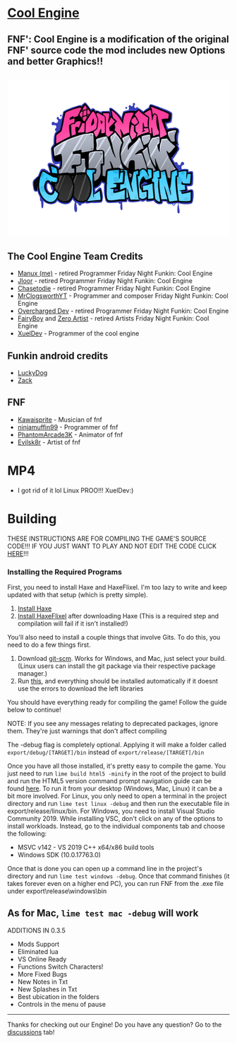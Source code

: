 # [Cool Engine](https://github.com/Manux123/FNF-Cool-Engine)

**FNF': Cool Engine is a modification of the original FNF' source code the mod includes new Options and better Graphics!!**
----------------------------------------------

![](/art/cool-logo.png)
----------------------------------------------

## The Cool Engine Team Credits
- [Manux (me)](https://twitter.com/ActionsAnimati1) - retired Programmer Friday Night Funkin: Cool Engine
- [Jloor](https://twitter.com/GamerJloor) - retired Programmer Friday Night Funkin: Cool Engine
- [Chasetodie](https://twitter.com/Chasetodie10) - retired Programmer Friday Night Funkin: Cool Engine
- [MrClogsworthYT](https://youtube.com/c/MrClogsworthYT) - Programmer and composer Friday Night Funkin: Cool Engine
- [Overcharged Dev](https://www.youtube.com/channel/UCkcscIIXyUsfj2DsnNDWQbg/) - retired Programmer Friday Night Funkin: Cool Engine
- [FairyBoy](https://twitter.com/JulianSamwise?s=09) and [Zero Artist](https://twitter.com/zero_artist02) - retired Artists Friday Night Funkin: Cool Engine
- [XuelDev](https://discord.gg/yWpmc9nvNh) - Programmer of the cool engine

## Funkin android credits
- [LuckyDog](https://github.com/luckydog7)
- [Zack](https://github.com/zacksgamerz)

## FNF
- [Kawaisprite](https://twitter.com/kawaisprite) - Musician of fnf
- [ninjamuffin99](https://twitter.com/ninja_muffin99) - Programmer of fnf
- [PhantomArcade3K](https://twitter.com/phantomarcade3k) - Animator of fnf
- [Evilsk8r](https://twitter.com/evilsk8r)  - Artist of fnf

# MP4
- I got rid of it lol Linux PROO!!! XuelDev:)

# Building
THESE INSTRUCTIONS ARE FOR COMPILING THE GAME'S SOURCE CODE!!!
IF YOU JUST WANT TO PLAY AND NOT EDIT THE CODE CLICK [HERE](https://gamebanana.com/mods/326036)!!!

### Installing the Required Programs

First, you need to install Haxe and HaxeFlixel. I'm too lazy to write and keep updated with that setup (which is pretty simple). 
1. [Install Haxe](https://haxe.org/download/)
2. [Install HaxeFlixel](https://haxeflixel.com/documentation/install-haxeflixel/) after downloading Haxe (This is a required step and compilation will fail if it isn't installed!)

You'll also need to install a couple things that involve Gits. To do this, you need to do a few things first.
1. Download [git-scm](https://git-scm.com/downloads). Works for Windows, and Mac, just select your build. (Linux users can install the git package via their respective package manager.)
2. Run [this](https://github.com/Manux123/FNF-Cool-Engine/blob/master/Installation_of_the_Haxe_and_APIStuff_libraries.bat), and everything should be installed automatically
if it doesnt use the errors to download the left libraries

You should have everything ready for compiling the game! Follow the guide below to continue!

NOTE: If you see any messages relating to deprecated packages, ignore them. They're just warnings that don't affect compiling

The -debug flag is completely optional.
Applying it will make a folder called `export/debug/[TARGET]/bin` instead of `export/release/[TARGET]/bin`

Once you have all those installed, it's pretty easy to compile the game. You just need to run `lime build html5 -minify` in the root of the project to build and run the HTML5 version command prompt navigation guide can be found [here](https://ninjamuffin99.newgrounds.com/news/post/1090480).
To run it from your desktop (Windows, Mac, Linux) it can be a bit more involved. For Linux, you only need to open a terminal in the project directory and run `lime test linux -debug` and then run the executable file in export/release/linux/bin. For Windows, you need to install Visual Studio Community 2019. While installing VSC, don't click on any of the options to install workloads. Instead, go to the individual components tab and choose the following:
* MSVC v142 - VS 2019 C++ x64/x86 build tools
* Windows SDK (10.0.17763.0)

Once that is done you can open up a command line in the project's directory and run `lime test windows -debug`. Once that command finishes (it takes forever even on a higher end PC), you can run FNF from the .exe file under export\release\windows\bin

As for Mac, `lime test mac -debug` will work
----------------------------------------------

ADDITIONS IN 0.3.5

- Mods Support 
- Eliminated lua
- VS Online Ready
- Functions Switch Characters!
- More Fixed Bugs
- New Notes in Txt
- New Splashes in Txt
- Best ubication in the folders
- Controls in the menu of pause

----------------------------------------------
Thanks for checking out our Engine! Do you have any question? Go to the [discussions](https://github.com/Manux123/FNF-Cool-Engine/discussions) tab!

